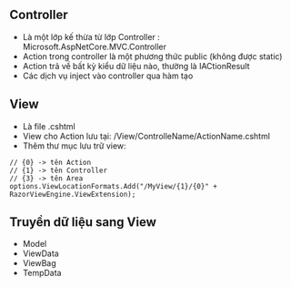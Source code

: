 ## Controller
- Là một lớp kế thừa từ lớp Controller : Microsoft.AspNetCore.MVC.Controller
- Action trong controller là một phương thức public (không được static) 
- Action trả về bất kỳ kiểu dữ liệu nào, thường là IACtionResult
- Các dịch vụ inject vào controller qua hàm tạo
## View
- Là file .cshtml
- View cho Action lưu tại: /View/ControlleName/ActionName.cshtml
- Thêm thư mục lưu trữ view:
```
// {0} -> tên Action
// {1} -> tên Controller
// {3} -> tên Area
options.ViewLocationFormats.Add("/MyView/{1}/{0}" + RazorViewEngine.ViewExtension);
```
## Truyền dữ liệu sang View
- Model
- ViewData
- ViewBag
- TempData

